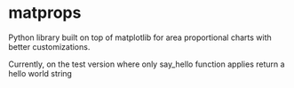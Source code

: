 # matprops
Python library built on top of matplotlib for area proportional charts with better customizations.

Currently, on the test version 
where only say_hello function applies
return  a hello world string